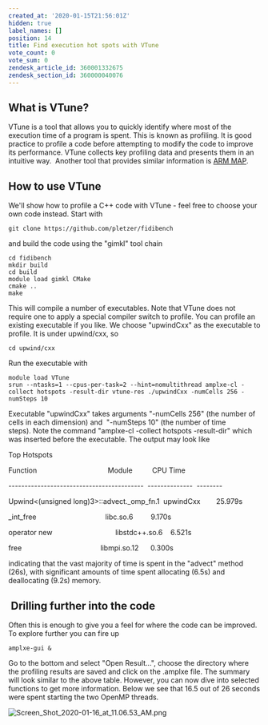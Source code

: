 ```yaml
---
created_at: '2020-01-15T21:56:01Z'
hidden: true
label_names: []
position: 14
title: Find execution hot spots with VTune
vote_count: 0
vote_sum: 0
zendesk_article_id: 360001332675
zendesk_section_id: 360000040076
---
```


## What is VTune?

VTune is a tool that allows you to quickly identify where most of the
execution time of a program is spent. This is known as profiling. It is
good practice to profile a code before attempting to modify the code to
improve its performance. VTune collects key profiling data and presents
them in an intuitive way.  Another tool that provides similar
information is [ARM
MAP](https://support.nesi.org.nz/hc/en-gb/articles/360000930396-Profiler-ARM-MAP).

## How to use VTune

We'll show how to profile a C++ code with VTune - feel free to choose
your own code instead. Start with 

    git clone https://github.com/pletzer/fidibench

and build the code using the "gimkl" tool chain

    cd fidibench
    mkdir build
    cd build
    module load gimkl CMake
    cmake ..
    make

This will compile a number of executables. Note that VTune does not
require one to apply a special compiler switch to profile. You can
profile an existing executable if you like. We choose "upwindCxx" as the
executable to profile. It is under upwind/cxx, so

    cd upwind/cxx

Run the executable with 

    module load VTune
    srun --ntasks=1 --cpus-per-task=2 --hint=nomultithread amplxe-cl -collect hotspots -result-dir vtune-res ./upwindCxx -numCells 256 -numSteps 10

Executable <span class="s1">"upwindCxx" takes arguments "-numCells 256"
(the number of cells in each dimension) and  "-numSteps 10" (the number
of time steps). </span>Note the command "<span class="s1">amplxe-cl
-collect hotspots -result-dir" which was inserted before the executable.
The output may look like</span>

<span class="s1">Top Hotspots</span>

<span class="s1">Function<span class="Apple-converted-space">           
                        </span>Module<span
class="Apple-converted-space">          </span>CPU Time</span>

<span class="s1">------------------------------------------<span
class="Apple-converted-space">  </span>--------------<span
class="Apple-converted-space">  </span>--------</span>

<span class="s1">Upwind&lt;(unsigned long)3&gt;::advect.\_omp\_fn.1<span
class="Apple-converted-space">  </span>upwindCxx<span
class="Apple-converted-space">        </span>25.979s</span>

<span class="s1">\_int\_free <span class="Apple-converted-space">       
                          </span>libc.so.6 <span
class="Apple-converted-space">        </span>9.170s</span>

<span class="s1">operator new<span class="Apple-converted-space">       
                        </span>libstdc++.so.6<span
class="Apple-converted-space">    </span>6.521s</span>

<span class="s1">free<span class="Apple-converted-space">               
                        </span>libmpi.so.12<span
class="Apple-converted-space">      </span>0.300s</span>

<span class="s1">indicating that the vast majority of time is spent in
the "advect" method (26s), with significant amounts of time spent
allocating (6.5s) and deallocating (9.2s) memory. </span>

##  Drilling further into the code

<span class="s1">Often this is enough to give you a feel for where the
code can be improved. To explore further you can fire up</span> 

    amplxe-gui &

<span class="s1">Go to the bottom and select "Open Result...", choose
the directory where the profiling results are saved and click on the
.amplxe file. The summary will look similar to the above table. However,
you can now dive into selected functions to get more information. Below
we see that 16.5 out of 26 seconds were spent starting the two OpenMP
threads.    
  
</span>

![Screen\_Shot\_2020-01-16\_at\_11.06.53\_AM.png](../includes/Screen_Shot_2020-01-16_at_11.06.53_AM.png.name_me) 

 
